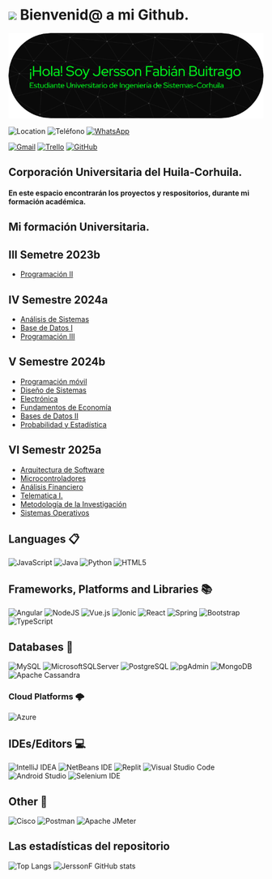 # <img src="https://media.giphy.com/media/hiJ9ypGI5tIKdwKoK2/giphy.gif" width="150"/> Bienvenid@ a mi Github.

![Banner de Jersson Fabián Buitrago](Img/banner.png)


![Location](https://img.shields.io/badge/Ubicación-Neiva,%20Huila,%20Colombia-%22FF0000.svg?style=for-the-badge&logo=Location)
![Teléfono](https://img.shields.io/badge/Teléfono-313438020-%23FF0000.svg?style=for-the-badge&logo=Teléfono)
 [![WhatsApp](https://img.shields.io/badge/WhatsApp-25D366?style=for-the-badge&logo=whatsapp&logoColor=white)](https://web.whatsapp.com/)


[![Gmail](https://img.shields.io/badge/Gmail-D14836?style=for-the-badge&logo=gmail&logoColor=white)](https://mail.google.com/mail/u/6/#inbox)
[![Trello](https://img.shields.io/badge/Trello-%23026AA7.svg?style=for-the-badge&logo=Trello&logoColor=white)](https://trello.com/w/parcial48/home)
[![GitHub](https://img.shields.io/badge/github-%23121011.svg?style=for-the-badge&logo=github&logoColor=white)](https://github.com/JerssonF/JerssonF)



## Corporación Universitaria del Huila-Corhuila.
#### En este espacio encontrarán los proyectos y respositorios, durante mi formación académica.
## Mi formación Universitaria.
## III Semetre 2023b
* [Programación II](https://github.com/JerssonF/Programacion_II.git)
  
    
## IV Semestre 2024a 
  * [Análisis de Sistemas](https://github.com/JerssonF/Analisis_de_sistemas.git)
  * [Base de Datos I](https://github.com/JerssonF/Base-de-datos-I.git)
  * [Programación III](https://github.com/JerssonF/Programacion_III.git)
  

## V Semestre 2024b
* [Programación móvil](https://github.com/JerssonF/Programacion_movil.git)
* [Diseño de Sistemas](https://github.com/JerssonF/Diseno_de_Sistemas.git)
* [Electrónica](https://github.com/JerssonF/Electronica.git)
* [Fundamentos de Economía](https://github.com/JerssonF/Fudamentos_de_Economia.git)
* [Bases de Datos II](https://github.com/JerssonF/Base_de_Datos_II.git)
* [Probabilidad y Estadística](https://github.com/JerssonF/Probabilidad_Estadistica.git)

## VI Semestr 2025a
* [Arquitectura de Software](https://github.com/JerssonF/Arquitectura_de_Software.git)
* [Microcontroladores](https://github.com/JerssonF/Microcontroladores.git)
* [Análisis Financiero](https://github.com/JerssonF/Análisis_Financiero.git)
* [Telematica I.](https://github.com/JerssonF/Telematica_I.git)
* [Metodología de la Investigación](https://github.com/JerssonF/Metodología_de_la_Investigación.git)
* [Sistemas Operativos](https://github.com/JerssonF/Sistemas_Operativos.git)
 

  

##  Languages 📋
![JavaScript](https://img.shields.io/badge/javascript-%23323330.svg?style=for-the-badge&logo=javascript&logoColor=%23F7DF1E)
![Java](https://img.shields.io/badge/java-%23ED8B00.svg?style=for-the-badge&logo=openjdk&logoColor=white)
![Python](https://img.shields.io/badge/python-3670A0?style=for-the-badge&logo=python&logoColor=ffdd54)
![HTML5](https://img.shields.io/badge/html5-%23E34F26.svg?style=for-the-badge&logo=html5&logoColor=white)

## Frameworks, Platforms and Libraries 📚 
![Angular](https://img.shields.io/badge/angular-%23DD0031.svg?style=for-the-badge&logo=angular&logoColor=white)
![NodeJS](https://img.shields.io/badge/node.js-6DA55F?style=for-the-badge&logo=node.js&logoColor=white)
![Vue.js](https://img.shields.io/badge/Vue.js-4FC08D.svg?style=for-the-badge&logo=vue.js&logoColor=white)
![Ionic](https://img.shields.io/badge/Ionic-3880FF.svg?style=for-the-badge&logo=ionic&logoColor=white)
![React](https://img.shields.io/badge/React-20232A.svg?style=for-the-badge&logo=react&logoColor=61DAFB)
![Spring](https://img.shields.io/badge/Spring-6DB33F.svg?style=for-the-badge&logo=spring&logoColor=white)
![Bootstrap](https://img.shields.io/badge/Bootstrap-7952B3.svg?style=for-the-badge&logo=bootstrap&logoColor=white)
![TypeScript](https://img.shields.io/badge/TypeScript-3178C6.svg?style=for-the-badge&logo=typescript&logoColor=white)



##  Databases 💾
![MySQL](https://img.shields.io/badge/mysql-4479A1.svg?style=for-the-badge&logo=mysql&logoColor=white)
![MicrosoftSQLServer](https://img.shields.io/badge/Microsoft%20SQL%20Server-CC2927?style=for-the-badge&logo=microsoft%20sql%20server&logoColor=white)
![PostgreSQL](https://img.shields.io/badge/PostgreSQL-4169E1.svg?style=for-the-badge&logo=postgresql&logoColor=white)
![pgAdmin](https://img.shields.io/badge/pgAdmin-326690.svg?style=for-the-badge&logo=pgadmin&logoColor=white)
![MongoDB](https://img.shields.io/badge/MongoDB-47A248.svg?style=for-the-badge&logo=mongodb&logoColor=white)
![Apache Cassandra](https://img.shields.io/badge/Apache%20Cassandra-1287B1.svg?style=for-the-badge&logo=apache-cassandra&logoColor=white)


### Cloud Platforms 🌩️
![Azure](https://img.shields.io/badge/Microsoft%20Azure-0089D6.svg?style=for-the-badge&logo=microsoft-azure&logoColor=white)


##  IDEs/Editors 💻
![IntelliJ IDEA](https://img.shields.io/badge/IntelliJIDEA-000000.svg?style=for-the-badge&logo=intellij-idea&logoColor=white)
![NetBeans IDE](https://img.shields.io/badge/NetBeansIDE-1B6AC6.svg?style=for-the-badge&logo=apache-netbeans-ide&logoColor=white)
![Replit](https://img.shields.io/badge/Replit-DD1200?style=for-the-badge&logo=Replit&logoColor=white)
	![Visual Studio Code](https://img.shields.io/badge/Visual%20Studio%20Code-0078d7.svg?style=for-the-badge&logo=visual-studio-code&logoColor=white)
 ![Android Studio](https://img.shields.io/badge/Android%20Studio-3DDC84.svg?style=for-the-badge&logo=android-studio&logoColor=white)
 ![Selenium IDE](https://img.shields.io/badge/Selenium%20IDE-43B02A.svg?style=for-the-badge&logo=selenium&logoColor=white)



 ## Other 🥅
 ![Cisco](https://img.shields.io/badge/cisco-%23049fd9.svg?style=for-the-badge&logo=cisco&logoColor=black)
 ![Postman](https://img.shields.io/badge/Postman-FF6C37?style=for-the-badge&logo=postman&logoColor=white)
 ![Apache JMeter](https://img.shields.io/badge/Apache%20JMeter-D22128.svg?style=for-the-badge&logo=apache-jmeter&logoColor=white)


 ## Las estadísticas del repositorio

 ![Top Langs](https://github-readme-stats.vercel.app/api/top-langs/?username=JerssonF&exclude_repo=github-readme-stats,anuraghazra.github.io&theme=dark)
![JerssonF GitHub stats](https://github-readme-stats.vercel.app/api?username=JerssonF&show_icons=true&theme=dark)

<!--
**JerssonF/JerssonF** is a ✨ _special_ ✨ repository because its `README.md` (this file) appears on your GitHub profile.

Here are some ideas to get you started:

- 🔭 I’m currently working on ...
- 🌱 I’m currently learning ...
- 👯 I’m looking to collaborate on ...
- 🤔 I’m looking for help with ...
- 💬 Ask me about ...
- 📫 How to reach me: ...
- 😄 Pronouns: ...
- ⚡ Fun fact: ...
-->

